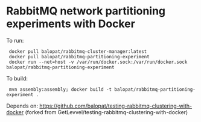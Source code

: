 # RabbitMQ network partitioning experiments with Docker


To run: 

````
 docker pull balopat/rabbitmq-cluster-manager:latest
 docker pull balopat/rabbitmq-partitioning-experiment
 docker run --net=host -v /var/run/docker.sock:/var/run/docker.sock balopat/rabbitmq-partitioning-experiment 
 ````

To build: 

````
 mvn assembly:assembly; docker build -t balopat/rabbitmq-partitioning-experiment .
````

Depends on: https://github.com/balopat/testing-rabbitmq-clustering-with-docker (forked from GetLevvel/testing-rabbitmq-clustering-with-docker)

